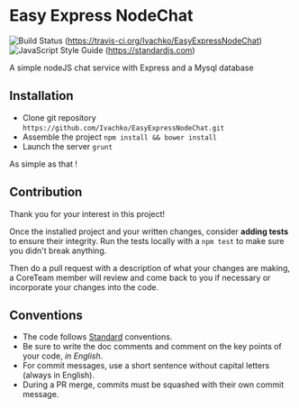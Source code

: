 # Easy Express NodeChat

![Build Status](https://travis-ci.org/Ivachko/EasyExpressNodeChat.svg?branch=master)
(https://travis-ci.org/Ivachko/EasyExpressNodeChat)
![JavaScript Style Guide](https://img.shields.io/badge/code_style-standard-brightgreen.svg)
(https://standardjs.com)

A simple nodeJS chat service with Express and a Mysql database

## Installation

 - Clone git repository `https://github.com/Ivachko/EasyExpressNodeChat.git`
 - Assemble the project `npm install && bower install`
 - Launch the server `grunt`

As simple as that !

## Contribution
Thank you for your interest in this project! 

Once the installed project and your written changes, consider **adding tests** to ensure their integrity.
Run the tests locally with a `npm test` to make sure you didn't break anything.

Then do a pull request with a description of what your changes are making, a CoreTeam member will review and come back to you if necessary or incorporate your changes into the code.

## Conventions
 - The code follows [Standard](https://github.com/standard/standard "Standard repo") conventions.
 - Be sure to write the doc comments and comment on the key points of your code, *in English*.
 - For commit messages, use a short sentence without capital letters (always in English).
 - During a PR merge, commits must be squashed with their own commit message.
